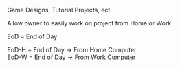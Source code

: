 Game Designs, Tutorial Projects, ect.

Allow owner to easily work on project from Home or Work.

EoD = End of Day

EoD-H = End of Day -> From Home Computer<br>
EoD-W = End of Day -> From Work Computer
